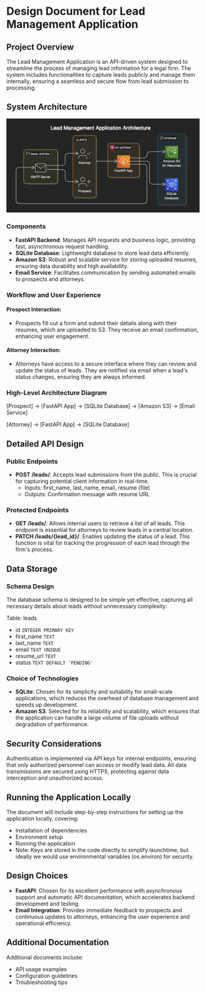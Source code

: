 # Design Document for Lead Management Application

## Project Overview

The Lead Management Application is an API-driven system designed to streamline the process of managing lead information for a legal firm. The system includes functionalities to capture leads publicly and manage them internally, ensuring a seamless and secure flow from lead submission to processing.

## System Architecture

![image](./system_architecture.png)

### Components

- **FastAPI Backend**: Manages API requests and business logic, providing fast, asynchronous request handling.
- **SQLite Database**: Lightweight database to store lead data efficiently.
- **Amazon S3**: Robust and scalable service for storing uploaded resumes, ensuring data durability and high availability.
- **Email Service**: Facilitates communication by sending automated emails to prospects and attorneys.

### Workflow and User Experience

#### Prospect Interaction:
- Prospects fill out a form and submit their details along with their resumes, which are uploaded to S3. They receive an email confirmation, enhancing user engagement.

#### Attorney Interaction:
- Attorneys have access to a secure interface where they can review and update the status of leads. They are notified via email when a lead's status changes, ensuring they are always informed.

### High-Level Architecture Diagram

[Prospect] -> [FastAPI App] -> [SQLite Database]
-> [Amazon S3]
-> [Email Service]

[Attorney] -> [FastAPI App] -> [SQLite Database]

## Detailed API Design

### Public Endpoints

- **POST /leads/**: Accepts lead submissions from the public. This is crucial for capturing potential client information in real-time.
  - Inputs: first_name, last_name, email, resume (file)
  - Outputs: Confirmation message with resume URL

### Protected Endpoints

- **GET /leads/**: Allows internal users to retrieve a list of all leads. This endpoint is essential for attorneys to review leads in a central location.
- **PATCH /leads/{lead_id}/**: Enables updating the status of a lead. This function is vital for tracking the progression of each lead through the firm's process.

## Data Storage

### Schema Design

The database schema is designed to be simple yet effective, capturing all necessary details about leads without unnecessary complexity:

Table: leads

- id `INTEGER PRIMARY KEY`
- first_name `TEXT`
- last_name `TEXT`
- email `TEXT UNIQUE`
- resume_url `TEXT`
- status `TEXT DEFAULT 'PENDING'`

### Choice of Technologies

- **SQLite**: Chosen for its simplicity and suitability for small-scale applications, which reduces the overhead of database management and speeds up development.
- **Amazon S3**: Selected for its reliability and scalability, which ensures that the application can handle a large volume of file uploads without degradation of performance.

## Security Considerations

Authentication is implemented via API keys for internal endpoints, ensuring that only authorized personnel can access or modify lead data. All data transmissions are secured using HTTPS, protecting against data interception and unauthorized access.

## Running the Application Locally

The document will include step-by-step instructions for setting up the application locally, covering:

- Installation of dependencies
- Environment setup
- Running the application
- Note: Keys are stored in the code directly to simplify launchtime, but ideally we would use environmental variables (os.environ) for security.

## Design Choices

- **FastAPI**: Chosen for its excellent performance with asynchronous support and automatic API documentation, which accelerates backend development and testing.
- **Email Integration**: Provides immediate feedback to prospects and continuous updates to attorneys, enhancing the user experience and operational efficiency.

## Additional Documentation

Additional documents include:

- API usage examples
- Configuration guidelines
- Troubleshooting tips
